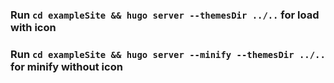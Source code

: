 ### Run `cd exampleSite && hugo server --themesDir ../..` for load with icon

### Run `cd exampleSite && hugo server --minify --themesDir ../..` for minify without icon
